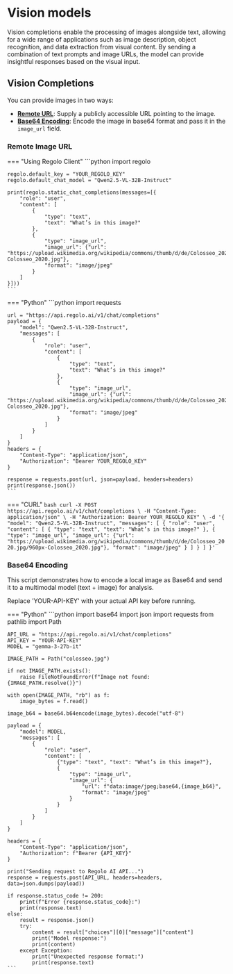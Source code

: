 # Vision models

Vision completions enable the processing of images alongside text, allowing for a wide range of applications such as image description, object recognition, and data extraction from visual content. By sending a combination of text prompts and image URLs, the model can provide insightful responses based on the visual input.

## Vision Completions

You can provide images in two ways:

* [**Remote URL**](#remote-image-url): Supply a publicly accessible URL pointing to the image.
* [**Base64 Encoding**](#base64-encoding): Encode the image in base64 format and pass it in the `image_url` field.

### Remote Image URL

=== "Using Regolo Client"
    ```python
    import regolo

    regolo.default_key = "YOUR_REGOLO_KEY"
    regolo.default_chat_model = "Qwen2.5-VL-32B-Instruct"

    print(regolo.static_chat_completions(messages=[{
        "role": "user",
        "content": [
            {
                "type": "text",
                "text": "What’s in this image?"
            },
            {
                "type": "image_url",
                "image_url": {"url": "https://upload.wikimedia.org/wikipedia/commons/thumb/d/de/Colosseo_2020.jpg/960px-Colosseo_2020.jpg"},
                "format": "image/jpeg"
            }
        ]
    }]))
    ```

=== "Python"
    ```python
    import requests

    url = "https://api.regolo.ai/v1/chat/completions"
    payload = {
        "model": "Qwen2.5-VL-32B-Instruct",
        "messages": [
            {
                "role": "user",
                "content": [
                    {
                        "type": "text",
                        "text": "What’s in this image?"
                    },
                    {
                        "type": "image_url",
                        "image_url": {"url": "https://upload.wikimedia.org/wikipedia/commons/thumb/d/de/Colosseo_2020.jpg/960px-Colosseo_2020.jpg"},
                        "format": "image/jpeg"
                    }
                ]
            }
        ]
    }
    headers = {
        "Content-Type": "application/json",
        "Authorization": "Bearer YOUR_REGOLO_KEY"
    }

    response = requests.post(url, json=payload, headers=headers)
    print(response.json())
    ```


=== "CURL"
    ```bash
    curl -X POST https://api.regolo.ai/v1/chat/completions \
    -H "Content-Type: application/json" \
    -H "Authorization: Bearer YOUR_REGOLO_KEY" \
    -d '{
        "model": "Qwen2.5-VL-32B-Instruct",
        "messages": [
            {
                "role": "user",
                "content": [
                    {
                        "type": "text",
                        "text": "What’s in this image?"
                    },
                    {
                        "type": "image_url",
                        "image_url": {"url": "https://upload.wikimedia.org/wikipedia/commons/thumb/d/de/Colosseo_2020.jpg/960px-Colosseo_2020.jpg"},
                        "format": "image/jpeg"
                    }
                ]
            }
        ]
    }'
    ```

### Base64 Encoding

This script demonstrates how to encode a local image as Base64 and send it to a multimodal model (text + image) for analysis.

Replace 'YOUR-API-KEY' with your actual API key before running.

=== "Python"
    ```python
    import base64
    import json
    import requests
    from pathlib import Path

    API_URL = "https://api.regolo.ai/v1/chat/completions"
    API_KEY = "YOUR-API-KEY"
    MODEL = "gemma-3-27b-it"

    IMAGE_PATH = Path("colosseo.jpg")

    if not IMAGE_PATH.exists():
        raise FileNotFoundError(f"Image not found: {IMAGE_PATH.resolve()}")

    with open(IMAGE_PATH, "rb") as f:
        image_bytes = f.read()
    
    image_b64 = base64.b64encode(image_bytes).decode("utf-8")
    
    payload = {
        "model": MODEL,
        "messages": [
            {
                "role": "user",
                "content": [
                    {"type": "text", "text": "What’s in this image?"},
                    {
                        "type": "image_url",
                        "image_url": {
                            "url": f"data:image/jpeg;base64,{image_b64}",
                            "format": "image/jpeg"
                        }
                    }
                ]
            }
        ]
    }
    
    headers = {
        "Content-Type": "application/json",
        "Authorization": f"Bearer {API_KEY}"
    }
    
    print("Sending request to Regolo AI API...")
    response = requests.post(API_URL, headers=headers, data=json.dumps(payload))
    
    if response.status_code != 200:
        print(f"Error {response.status_code}:")
        print(response.text)
    else:
        result = response.json()
        try:
            content = result["choices"][0]["message"]["content"]
            print("Model response:")
            print(content)
        except Exception:
            print("Unexpected response format:")
            print(response.text)
    ```
